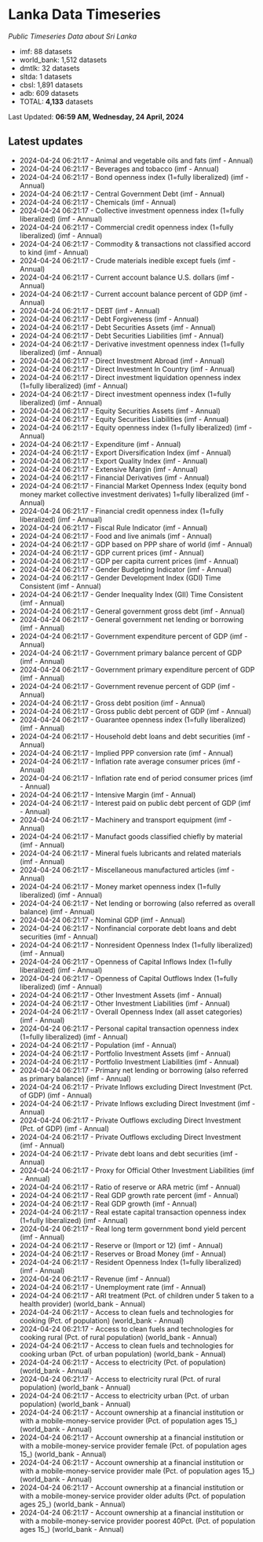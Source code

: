 # Lanka Data Timeseries
*Public Timeseries Data about Sri Lanka*

* imf: 88 datasets
* world_bank: 1,512 datasets
* dmtlk: 32 datasets
* sltda: 1 datasets
* cbsl: 1,891 datasets
* adb: 609 datasets
* TOTAL: **4,133** datasets

Last Updated: **06:59 AM, Wednesday, 24 April, 2024**

## Latest updates

* 2024-04-24 06:21:17 - Animal and vegetable oils and fats (imf - Annual)
* 2024-04-24 06:21:17 - Beverages and tobacco (imf - Annual)
* 2024-04-24 06:21:17 - Bond openness index (1=fully liberalized) (imf - Annual)
* 2024-04-24 06:21:17 - Central Government Debt (imf - Annual)
* 2024-04-24 06:21:17 - Chemicals (imf - Annual)
* 2024-04-24 06:21:17 - Collective investment openness index (1=fully liberalized) (imf - Annual)
* 2024-04-24 06:21:17 - Commercial credit openness index (1=fully liberalized) (imf - Annual)
* 2024-04-24 06:21:17 - Commodity & transactions not classified accord to kind (imf - Annual)
* 2024-04-24 06:21:17 - Crude materials inedible except fuels (imf - Annual)
* 2024-04-24 06:21:17 - Current account balance U.S. dollars (imf - Annual)
* 2024-04-24 06:21:17 - Current account balance percent of GDP (imf - Annual)
* 2024-04-24 06:21:17 - DEBT (imf - Annual)
* 2024-04-24 06:21:17 - Debt Forgiveness (imf - Annual)
* 2024-04-24 06:21:17 - Debt Securities Assets (imf - Annual)
* 2024-04-24 06:21:17 - Debt Securities Liabilities (imf - Annual)
* 2024-04-24 06:21:17 - Derivative investment openness index (1=fully liberalized) (imf - Annual)
* 2024-04-24 06:21:17 - Direct Investment Abroad (imf - Annual)
* 2024-04-24 06:21:17 - Direct Investment In Country (imf - Annual)
* 2024-04-24 06:21:17 - Direct investment liquidation openness index (1=fully liberalized) (imf - Annual)
* 2024-04-24 06:21:17 - Direct investment openness index (1=fully liberalized) (imf - Annual)
* 2024-04-24 06:21:17 - Equity Securities Assets (imf - Annual)
* 2024-04-24 06:21:17 - Equity Securities Liabilities (imf - Annual)
* 2024-04-24 06:21:17 - Equity openness index (1=fully liberalized) (imf - Annual)
* 2024-04-24 06:21:17 - Expenditure (imf - Annual)
* 2024-04-24 06:21:17 - Export Diversification Index (imf - Annual)
* 2024-04-24 06:21:17 - Export Quality Index (imf - Annual)
* 2024-04-24 06:21:17 - Extensive Margin (imf - Annual)
* 2024-04-24 06:21:17 - Financial Derivatives (imf - Annual)
* 2024-04-24 06:21:17 - Financial Market Openness Index (equity bond money market collective investment derivates) 1=fully liberalized (imf - Annual)
* 2024-04-24 06:21:17 - Financial credit openness index (1=fully liberalized) (imf - Annual)
* 2024-04-24 06:21:17 - Fiscal Rule Indicator (imf - Annual)
* 2024-04-24 06:21:17 - Food and live animals (imf - Annual)
* 2024-04-24 06:21:17 - GDP based on PPP share of world (imf - Annual)
* 2024-04-24 06:21:17 - GDP current prices (imf - Annual)
* 2024-04-24 06:21:17 - GDP per capita current prices (imf - Annual)
* 2024-04-24 06:21:17 - Gender Budgeting Indicator (imf - Annual)
* 2024-04-24 06:21:17 - Gender Development Index (GDI) Time Consistent (imf - Annual)
* 2024-04-24 06:21:17 - Gender Inequality Index (GII) Time Consistent (imf - Annual)
* 2024-04-24 06:21:17 - General government gross debt (imf - Annual)
* 2024-04-24 06:21:17 - General government net lending or borrowing (imf - Annual)
* 2024-04-24 06:21:17 - Government expenditure percent of GDP (imf - Annual)
* 2024-04-24 06:21:17 - Government primary balance percent of GDP (imf - Annual)
* 2024-04-24 06:21:17 - Government primary expenditure percent of GDP (imf - Annual)
* 2024-04-24 06:21:17 - Government revenue percent of GDP (imf - Annual)
* 2024-04-24 06:21:17 - Gross debt position (imf - Annual)
* 2024-04-24 06:21:17 - Gross public debt percent of GDP (imf - Annual)
* 2024-04-24 06:21:17 - Guarantee openness index (1=fully liberalized) (imf - Annual)
* 2024-04-24 06:21:17 - Household debt loans and debt securities (imf - Annual)
* 2024-04-24 06:21:17 - Implied PPP conversion rate (imf - Annual)
* 2024-04-24 06:21:17 - Inflation rate average consumer prices (imf - Annual)
* 2024-04-24 06:21:17 - Inflation rate end of period consumer prices (imf - Annual)
* 2024-04-24 06:21:17 - Intensive Margin (imf - Annual)
* 2024-04-24 06:21:17 - Interest paid on public debt percent of GDP (imf - Annual)
* 2024-04-24 06:21:17 - Machinery and transport equipment (imf - Annual)
* 2024-04-24 06:21:17 - Manufact goods classified chiefly by material (imf - Annual)
* 2024-04-24 06:21:17 - Mineral fuels lubricants and related materials (imf - Annual)
* 2024-04-24 06:21:17 - Miscellaneous manufactured articles (imf - Annual)
* 2024-04-24 06:21:17 - Money market openness index (1=fully liberalized) (imf - Annual)
* 2024-04-24 06:21:17 - Net lending or borrowing (also referred as overall balance) (imf - Annual)
* 2024-04-24 06:21:17 - Nominal GDP (imf - Annual)
* 2024-04-24 06:21:17 - Nonfinancial corporate debt loans and debt securities (imf - Annual)
* 2024-04-24 06:21:17 - Nonresident Openness Index (1=fully liberalized) (imf - Annual)
* 2024-04-24 06:21:17 - Openness of Capital Inflows Index (1=fully liberalized) (imf - Annual)
* 2024-04-24 06:21:17 - Openness of Capital Outflows Index (1=fully liberalized) (imf - Annual)
* 2024-04-24 06:21:17 - Other Investment Assets (imf - Annual)
* 2024-04-24 06:21:17 - Other Investment Liabilities (imf - Annual)
* 2024-04-24 06:21:17 - Overall Openness Index (all asset categories) (imf - Annual)
* 2024-04-24 06:21:17 - Personal capital transaction openness index (1=fully liberalized) (imf - Annual)
* 2024-04-24 06:21:17 - Population (imf - Annual)
* 2024-04-24 06:21:17 - Portfolio Investment Assets (imf - Annual)
* 2024-04-24 06:21:17 - Portfolio Investment Liabilities (imf - Annual)
* 2024-04-24 06:21:17 - Primary net lending or borrowing (also referred as primary balance) (imf - Annual)
* 2024-04-24 06:21:17 - Private Inflows excluding Direct Investment (Pct. of GDP) (imf - Annual)
* 2024-04-24 06:21:17 - Private Inflows excluding Direct Investment (imf - Annual)
* 2024-04-24 06:21:17 - Private Outflows excluding Direct Investment (Pct. of GDP) (imf - Annual)
* 2024-04-24 06:21:17 - Private Outflows excluding Direct Investment (imf - Annual)
* 2024-04-24 06:21:17 - Private debt loans and debt securities (imf - Annual)
* 2024-04-24 06:21:17 - Proxy for Official Other Investment Liabilities (imf - Annual)
* 2024-04-24 06:21:17 - Ratio of reserve or ARA metric (imf - Annual)
* 2024-04-24 06:21:17 - Real GDP growth rate percent (imf - Annual)
* 2024-04-24 06:21:17 - Real GDP growth (imf - Annual)
* 2024-04-24 06:21:17 - Real estate capital transaction openness index (1=fully liberalized) (imf - Annual)
* 2024-04-24 06:21:17 - Real long term government bond yield percent (imf - Annual)
* 2024-04-24 06:21:17 - Reserve or (Import or 12) (imf - Annual)
* 2024-04-24 06:21:17 - Reserves or Broad Money (imf - Annual)
* 2024-04-24 06:21:17 - Resident Openness Index (1=fully liberalized) (imf - Annual)
* 2024-04-24 06:21:17 - Revenue (imf - Annual)
* 2024-04-24 06:21:17 - Unemployment rate (imf - Annual)
* 2024-04-24 06:21:17 - ARI treatment (Pct. of children under 5 taken to a health provider) (world_bank - Annual)
* 2024-04-24 06:21:17 - Access to clean fuels and technologies for cooking (Pct. of population) (world_bank - Annual)
* 2024-04-24 06:21:17 - Access to clean fuels and technologies for cooking rural (Pct. of rural population) (world_bank - Annual)
* 2024-04-24 06:21:17 - Access to clean fuels and technologies for cooking urban (Pct. of urban population) (world_bank - Annual)
* 2024-04-24 06:21:17 - Access to electricity (Pct. of population) (world_bank - Annual)
* 2024-04-24 06:21:17 - Access to electricity rural (Pct. of rural population) (world_bank - Annual)
* 2024-04-24 06:21:17 - Access to electricity urban (Pct. of urban population) (world_bank - Annual)
* 2024-04-24 06:21:17 - Account ownership at a financial institution or with a mobile-money-service provider (Pct. of population ages 15_) (world_bank - Annual)
* 2024-04-24 06:21:17 - Account ownership at a financial institution or with a mobile-money-service provider female (Pct. of population ages 15_) (world_bank - Annual)
* 2024-04-24 06:21:17 - Account ownership at a financial institution or with a mobile-money-service provider male (Pct. of population ages 15_) (world_bank - Annual)
* 2024-04-24 06:21:17 - Account ownership at a financial institution or with a mobile-money-service provider older adults (Pct. of population ages 25_) (world_bank - Annual)
* 2024-04-24 06:21:17 - Account ownership at a financial institution or with a mobile-money-service provider poorest 40Pct. (Pct. of population ages 15_) (world_bank - Annual)